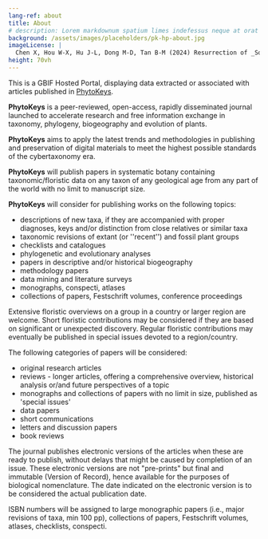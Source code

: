```yaml
---
lang-ref: about
title: About
# description: Lorem markdownum spatium limes indefessus neque at orat aestuat
background: /assets/images/placeholders/pk-hp-about.jpg
imageLicense: |
  Chen X, Hou W-X, Hu J-L, Dong M-D, Tan B-M (2024) Resurrection of _Sorbus tapashana_ (Rosaceae) based on molecular and morphological evidence. PhytoKeys 247: 29-38. [https://doi.org/10.3897/phytokeys.247.132538](https://doi.org/10.3897/phytokeys.247.132538)
height: 70vh
---
```


This is а GBIF Hosted Portal, displaying data extracted or associated with articles published in [PhytoKeys](https://phytokeys.pensoft.net/).

**PhytoKeys** is a peer-reviewed, open-access, rapidly disseminated journal launched to accelerate research and free information exchange in taxonomy, phylogeny, biogeography and evolution of plants.

**PhytoKeys** aims to apply the latest trends and methodologies in publishing and preservation of digital materials to meet the highest possible standards of the cybertaxonomy era.

**PhytoKeys** will publish papers in systematic botany containing taxonomic/floristic data on any taxon of any geological age from any part of the world with no limit to manuscript size.

**PhytoKeys** will consider for publishing works on the following topics:

* descriptions of new taxa, if they are accompanied with proper diagnoses, keys and/or distinction from close relatives or similar taxa
* taxonomic revisions of extant (or ''recent'') and fossil plant groups
* checklists and catalogues
* phylogenetic and evolutionary analyses
* papers in descriptive and/or historical biogeography
* methodology papers
* data mining and literature surveys
* monographs, conspecti, atlases
* collections of papers, Festschrift volumes, conference proceedings

Extensive floristic overviews on a group in a country or larger region are welcome. Short floristic contributions may be considered if they are based on significant or unexpected discovery. Regular floristic contributions may eventually be published in special issues devoted to a region/country.

The following categories of papers will be considered:

* original research articles
* reviews - longer articles, offering a comprehensive overview, historical analysis or/and future perspectives of a topic
* monographs and collections of papers with no limit in size, published as 'special issues'
* data papers
* short communications
* letters and discussion papers
* book reviews

The journal publishes electronic versions of the articles when these are ready to publish, without delays that might be caused by completion of an issue. These electronic versions are not "pre-prints" but final and immutable (Version of Record), hence available for the purposes of biological nomenclature. The date indicated on the electronic version is to be considered the actual publication date.

ISBN numbers will be assigned to large monographic papers (i.e., major revisions of taxa, min 100 pp), collections of papers, Festschrift volumes, atlases, checklists, conspecti.

